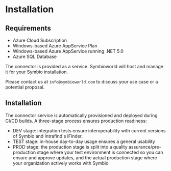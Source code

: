 # Installation

## Requirements

- Azure Cloud Subscription
- Windows-based Azure AppService Plan
- Windows-based Azure AppService running .NET 5.0
- Azure SQL Database

The connector is provided as a service.
Symbioworld will host and manage it for your Symbio installation.

Please contact us at `info@symbioworld.com` to discuss your use case or a potential proposal.

## Installation

The connector service is automatically provisioned and deployed during CI/CD builds.
A three-stage process ensures production readiness:
- DEV stage: integration tests ensure interoperability with current versions of Symbio and Intrafind's iFinder.
- TEST stage: in-house day-to-day usage ensures a general usability
- PROD stage: the production stage is split into a quality assurance/pre-production stage where your test environment is connected so you can ensure and approve updates, and the actual production stage where your organization actively works with Symbio
